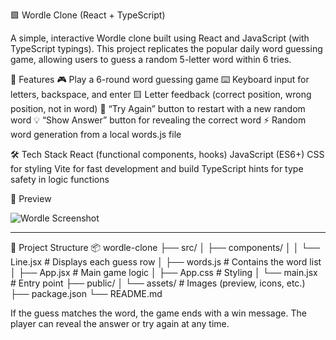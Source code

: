 🟩 Wordle Clone (React + TypeScript)

A simple, interactive Wordle clone built using React and JavaScript (with TypeScript typings).
This project replicates the popular daily word guessing game, allowing users to guess a random 5-letter word within 6 tries.


🧠 Features
  🎮   Play a 6-round word guessing game
  ⌨️   Keyboard input for letters, backspace, and enter
  🟨   Letter feedback (correct position, wrong position, not in word)
  🔁   “Try Again” button to restart with a new random word
  💡   “Show Answer” button for revealing the correct word
  ⚡   Random word generation from a local words.js file


🛠️ Tech Stack
  React (functional components, hooks)
  JavaScript (ES6+)
  CSS for styling
  Vite for fast development and build
  TypeScript hints for type safety in logic functions

📸 Preview

![Wordle Screenshot](./assets/wordleDemo.png)

---

📂 Project Structure
📦 wordle-clone
├── src/
│   ├── components/
│   │   └── Line.jsx       # Displays each guess row
│   ├── words.js           # Contains the word list
│   ├── App.jsx            # Main game logic
│   ├── App.css            # Styling
│   └── main.jsx           # Entry point
├── public/
│   └── assets/            # Images (preview, icons, etc.)
├── package.json
└── README.md


  If the guess matches the word, the game ends with a win message.
  The player can reveal the answer or try again at any time.
